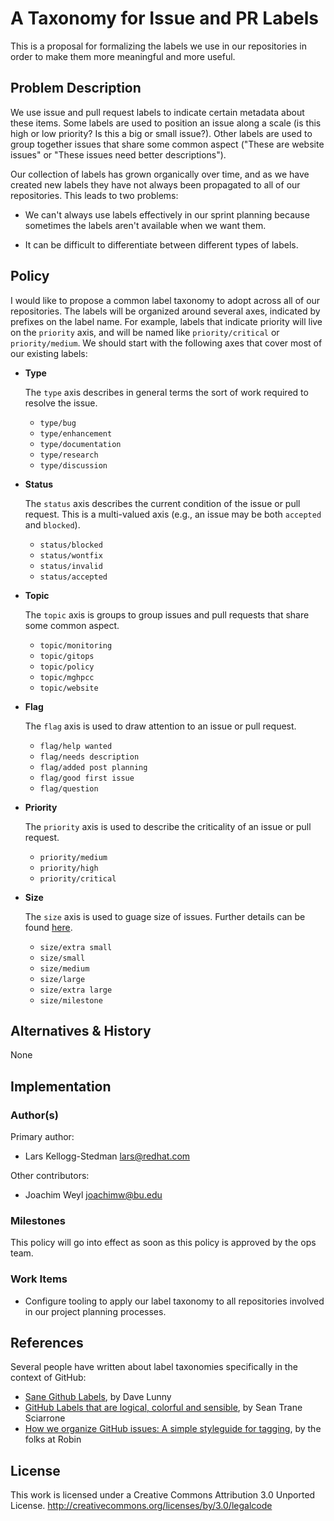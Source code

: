 # A Taxonomy for Issue and PR Labels

This is a proposal for formalizing the labels we use in our
repositories in order to make them more meaningful and more useful.

## Problem Description

We use issue and pull request labels to indicate certain metadata
about these items. Some labels are used to position an issue along a
scale (is this high or low priority? Is this a big or small issue?).
Other labels are used to group together issues that share some common
aspect ("These are website issues" or "These issues need better
descriptions").

Our collection of labels has grown organically over time, and as we
have created new labels they have not always been propagated to all
of our repositories. This leads to two problems:

- We can't always use labels effectively in our sprint planning
  because sometimes the labels aren't available when we want them.

- It can be difficult to differentiate between different types of
  labels.

## Policy

I would like to propose a common label taxonomy to adopt across all of
our repositories. The labels will be organized around several axes,
indicated by prefixes on the label name. For example, labels that
indicate priority will live on the `priority` axis, and will be
named like `priority/critical` or `priority/medium`. We should start
with the following axes that cover most of our existing labels:

- **Type**

  The `type` axis describes in general terms the sort of work required
  to resolve the issue.

  - `type/bug`
  - `type/enhancement`
  - `type/documentation`
  - `type/research`
  - `type/discussion`

- **Status**

  The `status` axis describes the current condition of the issue or
  pull request. This is a multi-valued axis (e.g., an issue may be
  both `accepted` and `blocked`).

  - `status/blocked`
  - `status/wontfix`
  - `status/invalid`
  - `status/accepted`

- **Topic**

  The `topic` axis is groups to group issues and pull requests that
  share some common aspect.

  - `topic/monitoring`
  - `topic/gitops`
  - `topic/policy`
  - `topic/mghpcc`
  - `topic/website`

- **Flag**

  The `flag` axis is used to draw attention to an issue or pull
  request.

  - `flag/help wanted`
  - `flag/needs description`
  - `flag/added post planning`
  - `flag/good first issue`
  - `flag/question`

- **Priority**

  The `priority` axis is used to describe the criticality of an issue
  or pull request.

  - `priority/medium`
  - `priority/high`
  - `priority/critical`

- **Size**

  The `size` axis is used to guage size of issues. Further details can be
  found [here][Sizing].

  - `size/extra small`
  - `size/small`
  - `size/medium`
  - `size/large`
  - `size/extra large`
  - `size/milestone`

[Sizing]: https://github.com/joachimweyl/ops-docs/blob/master/practices/0004-github-issues-sizing.md

## Alternatives & History

None

## Implementation

### Author(s)

Primary author:
  - Lars Kellogg-Stedman <lars@redhat.com>

Other contributors:
  - Joachim Weyl <joachimw@bu.edu>

### Milestones

This policy will go into effect as soon as this policy is approved by
the ops team.

### Work Items

- Configure tooling to apply our label taxonomy to all repositories
  involved in our project planning processes.

## References

Several people have written about label taxonomies specifically in the
context of GitHub:


- [Sane Github
  Labels](https://medium.com/@dave_lunny/sane-github-labels-c5d2e6004b63),
  by Dave Lunny
- [GitHub Labels that are logical, colorful and
  sensible](https://seantrane.com/posts/logical-colorful-github-labels-18230/),
  by Sean Trane Sciarrone
- [How we organize GitHub issues: A simple styleguide for
  tagging](https://robinpowered.com/blog/best-practice-system-for-organizing-and-tagging-github-issues),
  by the folks at Robin


## License

This work is licensed under a Creative Commons Attribution 3.0
Unported License.
<http://creativecommons.org/licenses/by/3.0/legalcode>
